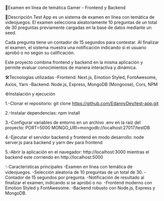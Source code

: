 🚀Examen en línea de temática Gamer - Frontend y Backend

📌Descripción
Test App es un sistema de examen en línea con temática de videojuegos. El examen selecciona aleatoriamente 10 preguntas de un total de 30 preguntas previamente cargadas en la base de datos mediante un seed. 

Cada pregunta tiene un contador de 15 segundos para contestar. Al finalizar el examen, el sistema muestra una notificación indicando si el usuario aprobó o no según su calificación.

Este proyecto combina frontend y backend en la misma aplicación y permite evaluar conocimientos de manera interactiva y dinámica.

🛠️Tecnologías utilizadas
-Frontend: Next.js, Emotion Styled, FontAwesome, Axios, Yarn
-Backend: Node.js, Express, MongoDB (Mongoose), Cors, NPM

⚙️Instalación y ejecución

1.-Clonar el repositorio:
git clone https://github.com/EdannyDev/test-app.git

2.-Instalar dependencias:
npm install

3.-Configurar variables de entorno en un archivo .env en la raíz del proyecto:
PORT=5000
MONGO_URI=mongodb://localhost:27017/testDB

4.-Ejecutar el servidor backend y frontend en modo desarrollo:
node server.js para backend y yarn dev para frontend

5.-Abrir la aplicación en el navegador:
http://localhost:3000 mientras el backend este corriendo en http://localhost:5000

✨Características principales
-Examen en línea con temática de videojuegos.
-Selección aleatoria de 10 preguntas de un total de 30.
-Contador de 15 segundos por pregunta.
-Notificación de resultado al finalizar el examen, indicando si se aprobó o no.
-Frontend moderno con Emotion Styled y FontAwesome.
-Backend robusto con Node.js, Express y MongoDB.